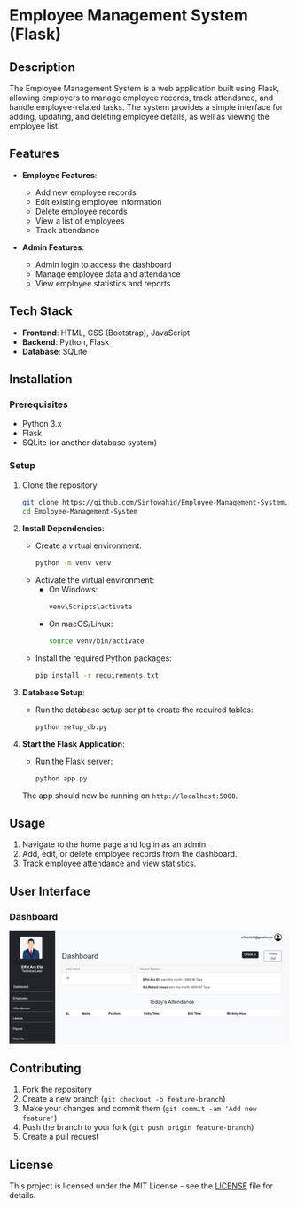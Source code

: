 # Employee Management System (Flask)

## Description
The Employee Management System is a web application built using Flask, allowing employers to manage employee records, track attendance, and handle employee-related tasks. The system provides a simple interface for adding, updating, and deleting employee details, as well as viewing the employee list.

## Features
- **Employee Features**:
  - Add new employee records
  - Edit existing employee information
  - Delete employee records
  - View a list of employees
  - Track attendance

- **Admin Features**:
  - Admin login to access the dashboard
  - Manage employee data and attendance
  - View employee statistics and reports

## Tech Stack
- **Frontend**: HTML, CSS (Bootstrap), JavaScript
- **Backend**: Python, Flask
- **Database**: SQLite 

## Installation

### Prerequisites
- Python 3.x
- Flask
- SQLite (or another database system)

### Setup

1. Clone the repository:
    ```bash
    git clone https://github.com/Sirfowahid/Employee-Management-System.git
    cd Employee-Management-System
    ```

2. **Install Dependencies**:
    - Create a virtual environment:
        ```bash
        python -m venv venv
        ```
    - Activate the virtual environment:
        - On Windows:
            ```bash
            venv\Scripts\activate
            ```
        - On macOS/Linux:
            ```bash
            source venv/bin/activate
            ```
    - Install the required Python packages:
        ```bash
        pip install -r requirements.txt
        ```

3. **Database Setup**:
    - Run the database setup script to create the required tables:
        ```bash
        python setup_db.py
        ```

4. **Start the Flask Application**:
    - Run the Flask server:
        ```bash
        python app.py
        ```

    The app should now be running on `http://localhost:5000`.

## Usage
1. Navigate to the home page and log in as an admin.
2. Add, edit, or delete employee records from the dashboard.
3. Track employee attendance and view statistics.

## User Interface
### Dashboard
![Dashboard](demo/Picture1.png)

## Contributing
1. Fork the repository
2. Create a new branch (`git checkout -b feature-branch`)
3. Make your changes and commit them (`git commit -am 'Add new feature'`)
4. Push the branch to your fork (`git push origin feature-branch`)
5. Create a pull request

## License
This project is licensed under the MIT License - see the [LICENSE](LICENSE) file for details.
